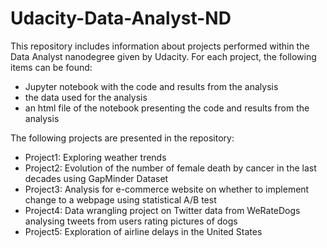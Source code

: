 # Udacity-Data-Analyst-ND
This repository includes information about projects performed within the Data Analyst nanodegree given by Udacity.
For each project, the following items can be found:
 - Jupyter notebook with the code and results from the analysis
 - the data used for the analysis
 - an html file of the notebook presenting the code and results from the analysis
 
The following projects are presented in the repository: 
 - Project1: Exploring weather trends
 - Project2: Evolution of the number of female death by cancer in the last decades using GapMinder Dataset
 - Project3: Analysis for e-commerce website on whether to implement change to a webpage using statistical A/B test
 - Project4: Data wrangling project on Twitter data from WeRateDogs analysing tweets from users rating pictures of dogs
 - Project5: Exploration of airline delays in the United States

